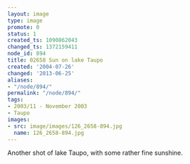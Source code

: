 ```yaml
---
layout: image
type: image
promote: 0
status: 1
created_ts: 1090862043
changed_ts: 1372159411
node_id: 894
title: 02658 Sun on lake Taupo
created: '2004-07-26'
changed: '2013-06-25'
aliases:
- "/node/894/"
permalink: "/node/894/"
tags:
- 2003/11 - November 2003
- Taupo
images:
- src: image/images/126_2658-894.jpg
  name: 126_2658-894.jpg
---
```

Another shot of lake Taupo, with some rather fine sunshine.
